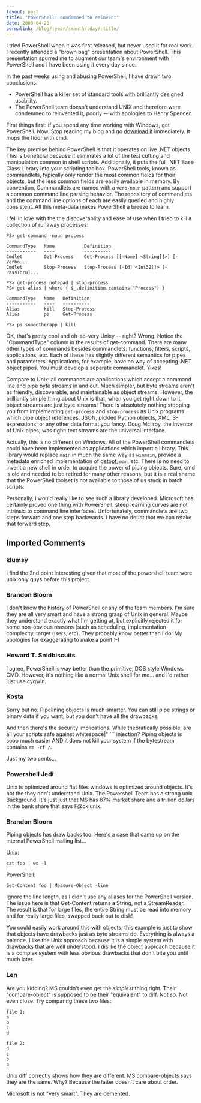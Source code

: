 ```yaml
---
layout: post
title: "PowerShell: condemned to reinvent"
date: 2009-04-20
permalink: /blog/:year/:month/:day/:title/
---
```


I tried PowerShell when it was first released, but never used it for real work.
I recently attended a "brown bag" presentation about PowerShell. This
presentation spurred me to augment our team's environment with PowerShell and I
have been using it every day since.

In the past weeks using and abusing PowerShell, I have drawn two conclusions:

* PowerShell has a killer set of standard tools with brilliantly designed
  usability.
* The PowerShell team doesn't understand UNIX and therefore were condemned to
  reinvented it, poorly -- with apologies to Henry Spencer.

First things first: if you spend any time working with Windows, get PowerShell.
Now. Stop reading my blog and go [download it][1] immediately. It mops the
floor with cmd.

The key premise behind PowerShell is that it operates on live .NET objects.
This is beneficial because it eliminates a lot of the text cutting and
manipulation common in shell scripts. Additionally, it puts the full .NET Base
Class Library into your scripting toolbox. PowerShell tools, known as
commandlets, typically only render the most common fields for their objects,
but the less common fields are easily available in memory. By convention,
Commandlets are named with a `verb-noun` pattern and support a common command
line parsing behavior. The repository of commandlets and the command line
options of each are easily queried and highly consistent. All this meta-data
makes PowerShell a breeze to learn.

I fell in love with the the discoverablity and ease of use when I tried to kill
a collection of runaway processes:

```
PS> get-command -noun process

CommandType   Name           Definition
-----------   ----           ----------
Cmdlet        Get-Process    Get-Process [[-Name] <String[]>] [-Verbo...
Cmdlet        Stop-Process   Stop-Process [-Id] <Int32[]> [-PassThru]...

PS> get-process notepad | stop-process
PS> get-alias | where { $_.definition.contains("Process") }

CommandType   Name   Definition
-----------   ----   ----------
Alias         kill   Stop-Process
Alias         ps     Get-Process

PS> ps someotherapp | kill
```

OK, that's pretty cool and oh-so-very Unixy -- right? Wrong. Notice the
"CommandType" column in the results of get-command. There are many other types
of commands besides commandlets: functions, filters, scripts, applications,
etc. Each of these has slightly different semantics for pipes and parameters.
Applications, for example, have no way of accepting .NET object pipes. You must
develop a separate commandlet. Yikes!

Compare to Unix: all commands are applications which accept a command line and
pipe byte streams in and out. Much simpler, but byte streams aren't as
friendly, discoverable, and maintainable as object streams. However, the
brilliantly simple thing about Unix is that, when you get right down to it,
object streams are just byte streams! There is absolutely nothing stopping you
from implementing `get-process` and `stop-process` as Unix programs which pipe
object references, JSON, pickled Python objects, XML, S-expressions, or any
other data format you fancy. Doug Mcllroy, the inventor of Unix pipes, was
right: text streams are the universal interface.

Actually, this is no different on Windows. All of the PowerShell commandlets
could have been implemented as applications which import a library. This
library would replace `main` in much the same way as `winmain`, provide a
metadata enriched implementation of [getopt][2], `man`, etc. There is no need to
invent a new shell in order to acquire the power of piping objects. Sure, cmd
is old and needed to be retired for many other reasons, but it is a real shame
that the PowerShell toolset is not available to those of us stuck in batch
scripts.

Personally, I would really like to see such a library developed. Microsoft has
certainly proved one thing with PowerShell: steep learning curves are not
intrinsic to command line interfaces. Unfortunately, commandlets are two steps
forward and one step backwards. I have no doubt that we can retake that forward
step.

## Imported Comments

### klumsy

I find the 2nd point interesting given that most of the powershell team were
unix only guys before this project.

### Brandon Bloom

I don't know the history of PowerShell or any of the team members. I'm sure
they are all very smart and have a strong grasp of Unix in general. Maybe they
understand exactly what I'm getting at, but explicitly rejected it for some
non-obvious reasons (such as scheduling, implementation complexity, target
users, etc). They probably know better than I do. My apologies for exaggerating
to make a point :-)

### Howard T. Snidbiscuits

I agree, PowerShell is way better than the primitive, DOS style Windows CMD.
However, it's nothing like a normal Unix shell for me... and I'd rather just
use cygwin.

### Kosta

Sorry but no: Pipelining objects is much smarter. You can still pipe strings or
binary data if you want, but you don't have all the drawbacks.

And then there's the security implications. While theoratically possible, are
all your scripts safe against whitespace|"'``` injection? Piping objects is sooo
much easier AND it does not kill your system if the bytestream contains `rm -rf /`.

Just my two cents...

### Powershell Jedi

Unix is optimized around flat files windows is optimized around objects. It's
not the they don't understand Unix. The Powershell Team has a strong unix
Background. It's just just that M$ has 87% market share and a trillion dollars
in the bank share that says F@ck unix.

### Brandon Bloom

Piping objects has draw backs too. Here's a case that came up on the internal
PowerShell mailing list...

Unix:

```
cat foo | wc -l
```

PowerShell:

```
Get-Content foo | Measure-Object -line
```

Ignore the line length, as I didn't use any aliases for the PowerShell version.
The issue here is that Get-Content returns a String, not a StreamReader. The
result is that for large files, the entire String must be read into memory and
for really large files, swapped back out to disk!

You could easily work around this with objects; this example is just to show
that objects have drawbacks just as byte streams do. Everything is always a
balance. I like the Unix approach because it is a simple system with drawbacks
that are well understood. I dislike the object approach because it is a complex
system with less obvious drawbacks that don't bite you until much later.

### Len

Are you kidding?  MS couldn't even get the *simplest* thing right.  Their
"compare-object" is supposed to be their "equivalent" to diff.  Not so.  Not
even close.  Try comparing these two files:

```
file 1:
a
b
c
d

file 2:
d
c
b
a
```

Unix diff correctly shows how they are different.  MS compare-objects says they
are the same.  Why?  Because the latter doesn't care about order.

Microsoft is not "very smart".  They are demented.


[1]: http://www.microsoft.com/windowsserver2003/technologies/management/powershell/download.mspx
[2]: http://www.gnu.org/software/hello/manual/libc/Getopt.html
